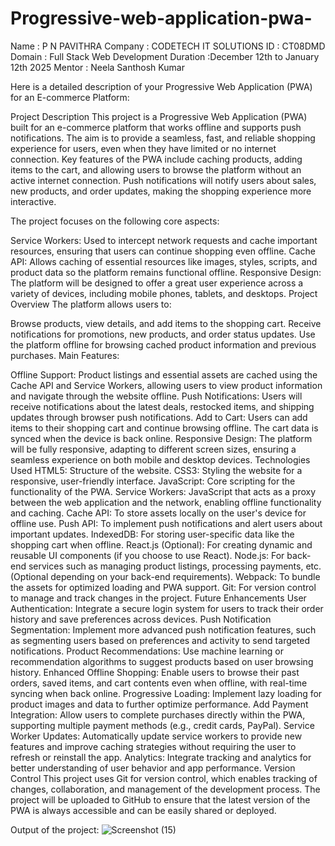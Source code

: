 # Progressive-web-application-pwa-
Name : P N PAVITHRA
Company : CODETECH IT SOLUTIONS
ID : CT08DMD 
Domain : Full Stack Web Development
Duration :December 12th to January 12th 2025
Mentor : Neela Santhosh Kumar

Here is a detailed description of your Progressive Web Application (PWA) for an E-commerce Platform:

Project Description
This project is a Progressive Web Application (PWA) built for an e-commerce platform that works offline and supports push notifications. The aim is to provide a seamless, fast, and reliable shopping experience for users, even when they have limited or no internet connection. Key features of the PWA include caching products, adding items to the cart, and allowing users to browse the platform without an active internet connection. Push notifications will notify users about sales, new products, and order updates, making the shopping experience more interactive.

The project focuses on the following core aspects:

Service Workers: Used to intercept network requests and cache important resources, ensuring that users can continue shopping even offline.
Cache API: Allows caching of essential resources like images, styles, scripts, and product data so the platform remains functional offline.
Responsive Design: The platform will be designed to offer a great user experience across a variety of devices, including mobile phones, tablets, and desktops.
Project Overview
The platform allows users to:

Browse products, view details, and add items to the shopping cart.
Receive notifications for promotions, new products, and order status updates.
Use the platform offline for browsing cached product information and previous purchases.
Main Features:

Offline Support: Product listings and essential assets are cached using the Cache API and Service Workers, allowing users to view product information and navigate through the website offline.
Push Notifications: Users will receive notifications about the latest deals, restocked items, and shipping updates through browser push notifications.
Add to Cart: Users can add items to their shopping cart and continue browsing offline. The cart data is synced when the device is back online.
Responsive Design: The platform will be fully responsive, adapting to different screen sizes, ensuring a seamless experience on both mobile and desktop devices.
Technologies Used
HTML5: Structure of the website.
CSS3: Styling the website for a responsive, user-friendly interface.
JavaScript: Core scripting for the functionality of the PWA.
Service Workers: JavaScript that acts as a proxy between the web application and the network, enabling offline functionality and caching.
Cache API: To store assets locally on the user's device for offline use.
Push API: To implement push notifications and alert users about important updates.
IndexedDB: For storing user-specific data like the shopping cart when offline.
React.js (Optional): For creating dynamic and reusable UI components (if you choose to use React).
Node.js: For back-end services such as managing product listings, processing payments, etc. (Optional depending on your back-end requirements).
Webpack: To bundle the assets for optimized loading and PWA support.
Git: For version control to manage and track changes in the project.
Future Enhancements
User Authentication: Integrate a secure login system for users to track their order history and save preferences across devices.
Push Notification Segmentation: Implement more advanced push notification features, such as segmenting users based on preferences and activity to send targeted notifications.
Product Recommendations: Use machine learning or recommendation algorithms to suggest products based on user browsing history.
Enhanced Offline Shopping: Enable users to browse their past orders, saved items, and cart contents even when offline, with real-time syncing when back online.
Progressive Loading: Implement lazy loading for product images and data to further optimize performance.
Add Payment Integration: Allow users to complete purchases directly within the PWA, supporting multiple payment methods (e.g., credit cards, PayPal).
Service Worker Updates: Automatically update service workers to provide new features and improve caching strategies without requiring the user to refresh or reinstall the app.
Analytics: Integrate tracking and analytics for better understanding of user behavior and app performance.
Version Control
This project uses Git for version control, which enables tracking of changes, collaboration, and management of the development process. The project will be uploaded to GitHub to ensure that the latest version of the PWA is always accessible and can be easily shared or deployed.

Output of the project:
![Screenshot (15)](https://github.com/user-attachments/assets/7788f9d2-3df3-482b-bfa8-48b50db050c6)
